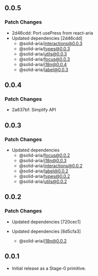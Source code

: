 ## 0.0.5

### Patch Changes

- 2d46cdd: Port usePress from react-aria
- Updated dependencies [2d46cdd]
  - @solid-aria/interactions@0.0.3
  - @solid-aria/types@0.0.3
  - @solid-aria/utils@0.0.3
  - @solid-aria/focus@0.0.3
  - @solid-aria/i18n@0.0.4
  - @solid-aria/label@0.0.3

## 0.0.4

### Patch Changes

- 2a637bf: Simplify API

## 0.0.3

### Patch Changes

- Updated dependencies
  - @solid-aria/focus@0.0.2
  - @solid-aria/i18n@0.0.3
  - @solid-aria/interactions@0.0.2
  - @solid-aria/label@0.0.2
  - @solid-aria/types@0.0.2
  - @solid-aria/utils@0.0.2

## 0.0.2

### Patch Changes

- Updated dependencies [720cec1]
- Updated dependencies [8d5cfa3]

  - @solid-aria/i18n@0.0.2

## 0.0.1

- Initial release as a Stage-0 primitive.
